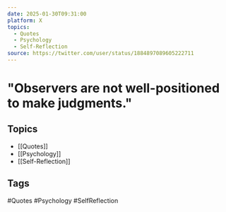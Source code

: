 ```yaml
---
date: 2025-01-30T09:31:00
platform: X
topics:
  - Quotes
  - Psychology
  - Self-Reflection
source: https://twitter.com/user/status/1884897089605222711
---
```

# "Observers are not well-positioned to make judgments."

## Topics
- [[Quotes]]
- [[Psychology]]
- [[Self-Reflection]]

## Tags
#Quotes #Psychology #SelfReflection
